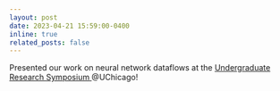 ```yaml
---
layout: post
date: 2023-04-21 15:59:00-0400
inline: true
related_posts: false
---
```


Presented our work on neural network dataflows at the <a href="https://ccrf.uchicago.edu/uchicagoresearchsymposium">Undergraduate Research Symposium </a> @UChicago!
